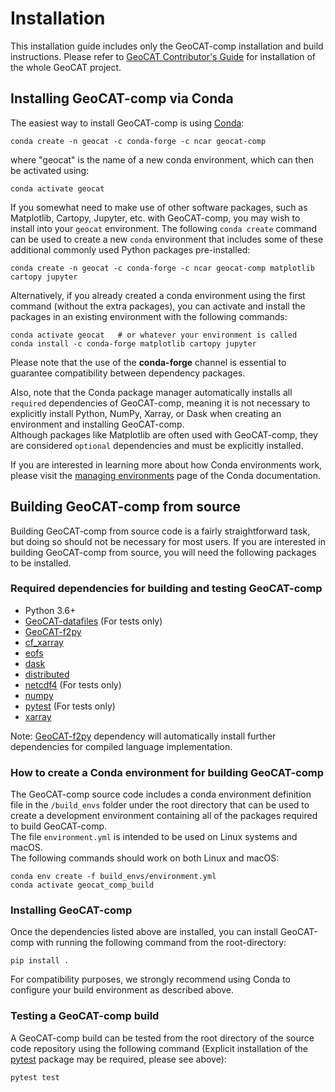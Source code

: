 # Installation

This installation guide includes only the GeoCAT-comp installation and build instructions. 
Please refer to [GeoCAT Contributor's Guide](https://geocat.ucar.edu/pages/contributing.html) for installation of 
the whole GeoCAT project.
  

## Installing GeoCAT-comp via Conda

The easiest way to install GeoCAT-comp is using [Conda](http://conda.pydata.org/docs/):

    conda create -n geocat -c conda-forge -c ncar geocat-comp

where "geocat" is the name of a new conda environment, which can then be
activated using:

    conda activate geocat

If you somewhat need to make use of other software packages, such as Matplotlib, 
Cartopy, Jupyter, etc. with GeoCAT-comp, you may wish to install into your `geocat`
environment.  The following `conda create` command can be used to create a new 
`conda` environment that includes some of these additional commonly used Python 
packages pre-installed:

    conda create -n geocat -c conda-forge -c ncar geocat-comp matplotlib cartopy jupyter

Alternatively, if you already created a conda environment using the first
command (without the extra packages), you can activate and install the packages
in an existing environment with the following commands:

    conda activate geocat   # or whatever your environment is called
    conda install -c conda-forge matplotlib cartopy jupyter

Please note that the use of the **conda-forge** channel is essential to guarantee
compatibility between dependency packages.

Also, note that the Conda package manager automatically installs all `required`
dependencies of GeoCAT-comp, meaning it is not necessary to explicitly install 
Python, NumPy, Xarray, or Dask when creating an environment and installing GeoCAT-comp.  
Although packages like Matplotlib are often used with GeoCAT-comp, they are considered 
`optional` dependencies and must be explicitly installed.

If you are interested in learning more about how Conda environments work, please visit 
the [managing environments](https://docs.conda.io/projects/conda/en/latest/user-guide/tasks/manage-environments.html) 
page of the Conda documentation.


## Building GeoCAT-comp from source

Building GeoCAT-comp from source code is a fairly straightforward task, but
doing so should not be necessary for most users. If you are interested in
building GeoCAT-comp from source, you will need the following packages to be
installed.

### Required dependencies for building and testing GeoCAT-comp

- Python 3.6+
- [GeoCAT-datafiles](https://github.com/NCAR/geocat-datafiles)  (For tests only)
- [GeoCAT-f2py](https://github.com/NCAR/geocat-f2py)
- [cf_xarray](https://cf-xarray.readthedocs.io/en/latest/)
- [eofs](https://ajdawson.github.io/eofs/latest/index.html)
- [dask](https://dask.org/)
- [distributed](https://distributed.readthedocs.io/en/latest/)
- [netcdf4](https://unidata.github.io/netcdf4-python/)  (For tests only)
- [numpy](https://numpy.org/doc/stable/)
- [pytest](https://docs.pytest.org/en/stable/)  (For tests only)
- [xarray](http://xarray.pydata.org/en/stable/)
    
Note: [GeoCAT-f2py](https://github.com/NCAR/geocat-f2py) dependency will automatically 
install further dependencies for compiled language implementation.

### How to create a Conda environment for building GeoCAT-comp

The GeoCAT-comp source code includes a conda environment definition file in
the `/build_envs` folder under the root directory that can be used to create a
development environment containing all of the packages required to build GeoCAT-comp.  
The file `environment.yml` is intended to be used on Linux systems and macOS.  
The following commands should work on both Linux and macOS:

    conda env create -f build_envs/environment.yml
    conda activate geocat_comp_build

### Installing GeoCAT-comp
 
Once the dependencies listed above are installed, you can install GeoCAT-comp
with running the following command from the root-directory:

    pip install .

For compatibility purposes, we strongly recommend using Conda to
configure your build environment as described above.


### Testing a GeoCAT-comp build

A GeoCAT-comp build can be tested from the root directory of the source code
repository using the following command (Explicit installation of the  
[pytest](https://docs.pytest.org/en/stable/) package may be required, please 
see above):

    pytest test
